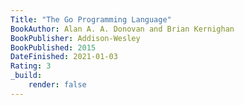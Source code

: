 ```yaml
---
Title: "The Go Programming Language"
BookAuthor: Alan A. A. Donovan and Brian Kernighan
BookPublisher: Addison-Wesley
BookPublished: 2015
DateFinished: 2021-01-03
Rating: 3
_build:
    render: false
---
```


